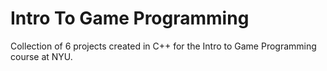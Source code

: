 # Intro To Game Programming

Collection of 6 projects created in C++ for the Intro to Game Programming course at NYU.
